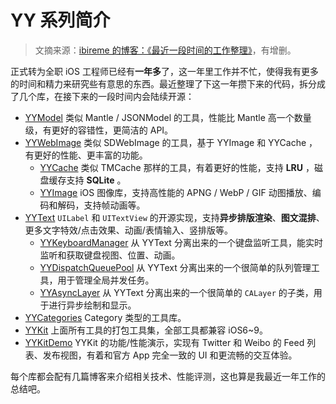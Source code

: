# YY 系列简介

> 文摘来源：[ibireme 的博客：《最近一段时间的工作整理》](https://blog.ibireme.com/2015/10/23/daily/)，有增删。

正式转为全职 iOS 工程师已经有**一年多**了，这一年里工作并不忙，使得我有更多的时间和精力来研究些有意思的东西。最近整理了下这一年攒下来的代码，拆分成了几个库，在接下来的一段时间内会陆续开源：

- [YYModel](https://github.com/ibireme/YYModel) 类似 Mantle / JSONModel 的工具，性能比 Mantle 高一个数量级，有更好的容错性，更简洁的 API。
- [YYWebImage](https://github.com/ibireme/YYWebImage) 类似 SDWebImage 的工具，基于 YYImage 和 YYCache ，有更好的性能、更丰富的功能。
  - [YYCache](https://github.com/ibireme/YYCache) 类似 TMCache 那样的工具，有着更好的性能，支持 **LRU** ，磁盘缓存支持 **SQLite** 。
  - [YYImage](https://github.com/ibireme/YYImage) iOS 图像库，支持高性能的 APNG / WebP / GIF 动图播放、编码和解码，支持帧动画等。
- [YYText](https://github.com/ibireme/YYText) `UILabel` 和 `UITextView` 的开源实现，支持**异步排版渲染**、**图文混排**、更多文字特效/点击效果、动画/表情输入、竖排版等。
  - [YYKeyboardManager](https://github.com/ibireme/YYKeyboardManager) 从 YYText 分离出来的一个键盘监听工具，能实时监听和获取键盘视图、位置、动画。
  - [YYDispatchQueuePool](https://github.com/ibireme/YYDispatchQueuePool) 从 YYText 分离出来的一个很简单的队列管理工具，用于管理全局并发任务。
  - [YYAsyncLayer](https://github.com/ibireme/YYAsyncLayer) 从 YYText 分离出来的一个很简单的 `CALayer` 的子类，用于进行异步绘制和显示。
- [YYCategories](https://github.com/ibireme/YYCategories) Category 类型的工具库。
- [YYKit](https://github.com/ibireme/YYKit) 上面所有工具的打包工具集，全部工具都兼容 iOS6~9。
- [YYKitDemo](https://github.com/ibireme/YYKit) YYKit 的功能/性能演示，实现有 Twitter 和 Weibo 的 Feed 列表、发布视图，有着和官方 App 完全一致的 UI 和更流畅的交互体验。

每个库都会配有几篇博客来介绍相关技术、性能评测，这也算是我最近一年工作的总结吧。
